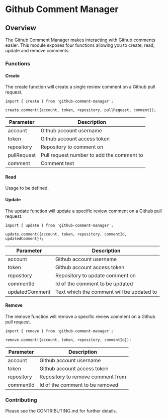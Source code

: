 # Github Comment Manager

## Overview

The Github Comment Manager makes interacting with Github comments easier.
This module exposes four functions allowing you to create, read, update and remove comments.

### Functions

#### Create

The create function will create a single review comment on a Github pull request.

```
import { create } from 'github-comment-manager';

create.comment({account, token, repository, pullRequest, comment});
```

| Parameter   | Description                               |
| ----------- | ----------------------------------------- |
| account     | Github account username                   |
| token       | Github account access token               |
| repository  | Repository to comment on                  |
| pullRequest | Pull request number to add the comment to |
| comment     | Comment text                              |

#### Read

Usage to be defined.

#### Update

The update function will update a specific review comment on a Github pull request.

```
import { update } from 'github-comment-manager';

update.comment({account, token, repository, commentId, updatedComment});
```

| Parameter      | Description                               |
| -------------- | ----------------------------------------- |
| account        | Github account username                   |
| token          | Github account access token               |
| repository     | Repository to update comment on           |
| commentId      | Id of the comment to be updated           |
| updatedComment | Text which the comment will be updated to |

#### Remove

The remove function will remove a specific review comment on a Github pull request.

```
import { remove } from 'github-comment-manager';

remove.comment({account, token, repository, commentId});
```

| Parameter  | Description                       |
| ---------- | --------------------------------- |
| account    | Github account username           |
| token      | Github account access token       |
| repository | Repository to remove comment from |
| commentId  | Id of the comment to be removed   |

### Contributing

Please see the CONTRIBUTING.md for further details.
